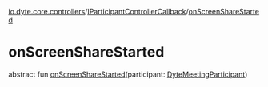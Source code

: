 [io.dyte.core.controllers](../index.md)/[IParticipantControllerCallback](index.md)/[onScreenShareStarted](on-screen-share-started.md)

# onScreenShareStarted


abstract fun [onScreenShareStarted](on-screen-share-started.md)(participant: [DyteMeetingParticipant](../../com.dyte.mobilecorekmm.models/-dyte-meeting-participant/index.md))
